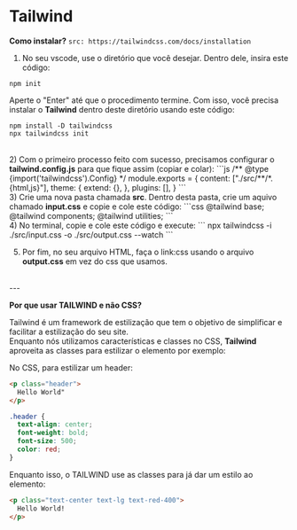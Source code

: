 # Tailwind </br>

**Como instalar?**
```src: https://tailwindcss.com/docs/installation```

1) No seu vscode, use o diretório que você desejar. Dentro dele, insira este código:
```
npm init
```
Aperte o "Enter" até que o procedimento termine. Com isso, você precisa instalar o <b>Tailwind</b> dentro deste diretório usando este código:
```
npm install -D tailwindcss
npx tailwindcss init
```
</br>
2) Com o primeiro processo feito com sucesso, precisamos configurar o <b>tailwind.config.js</b> para que fique assim (copiar e colar):
```js
/** @type {import('tailwindcss').Config} */
module.exports = {
  content: ["./src/**/*.{html,js}"],
  theme: {
    extend: {},
  },
  plugins: [],
}
```
</br>
3) Crie uma nova pasta chamada <b>src</b>. Dentro desta pasta, crie um aquivo chamado <b>input.css</b> e copie e cole este código:
```css
@tailwind base;
@tailwind components;
@tailwind utilities;
```
</br>
4) No terminal, copie e cole este código e execute:
```
npx tailwindcss -i ./src/input.css -o ./src/output.css --watch
```

5) Por fim, no seu arquivo HTML, faça o link:css usando o arquivo <b>output.css</b> em vez do css que usamos.
</br>
---

**Por que usar TAILWIND e não CSS?**

Tailwind é um framework de estilização que tem o objetivo de simplificar e facilitar a estilização do seu site. </br>
Enquanto nós utilizamos características e classes no CSS, <b>Tailwind</b> aproveita as classes para estilizar o elemento por exemplo:

No CSS, para estilizar um header:
```html
<p class="header">
  Hello World"
</p>
```

```css
.header {
  text-align: center;
  font-weight: bold;
  font-size: 500;
  color: red;
}
```

Enquanto isso, o TAILWIND use as classes para já dar um estilo ao elemento:
```html
<p class="text-center text-lg text-red-400">
  Hello World!
</p>
```
